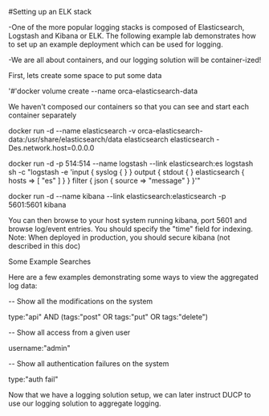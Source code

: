 
#Setting up an ELK stack

-One of the more popular logging stacks is composed of Elasticsearch, Logstash and Kibana or ELK. The following example lab demonstrates how to set up an example deployment which can be used for logging.  

-We are all about containers, and our logging solution will be container-ized!

First, lets create some space to put some data

'#'docker volume create --name orca-elasticsearch-data

We haven't composed our containers so that you can see and start each container separately

docker run -d 
 --name elasticsearch 
 -v orca-elasticsearch-data:/usr/share/elasticsearch/data 
 elasticsearch elasticsearch -Des.network.host=0.0.0.0

docker run -d 
 -p 514:514 
 --name logstash 
 --link elasticsearch:es 
 logstash 
 sh -c "logstash -e 'input { syslog { } } output { stdout { } elasticsearch { hosts => [ \"es\" ] } } filter { json { source => \"message\" } }'"

docker run -d 
 --name kibana 
 --link elasticsearch:elasticsearch 
 -p 5601:5601 
 kibana

You can then browse to your host system running kibana, port 5601 and browse log/event entries. You should specify the "time" field for indexing.
Note: When deployed in production, you should secure kibana (not described in this doc)

Some Example Searches

Here are a few examples demonstrating some ways to view the aggregated log data:

-- Show all the modifications on the system

type:"api" AND (tags:"post" OR tags:"put" OR tags:"delete")

-- Show all access from a given user

username:"admin"

-- Show all authentication failures on the system

type:"auth fail" 


Now that we have a logging solution setup, we can later instruct DUCP to use our logging solution to aggregate logging.
